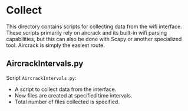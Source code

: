 # Collect

This directory contains scripts for collecting data from the wifi interface. 
These scripts primarily rely on aircrack and its built-in wifi parsing
capabilities, but this can also be done with Scapy or another specialized
tool. Aircrack is simply the easiest route.

## AircrackIntervals.py

Script `AircrackIntervals.py`:
* A script to collect data from the interface. 
* New files are created at specified time intervals.
* Total number of files collected is specified. 

